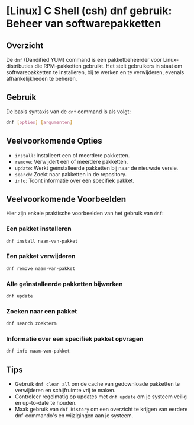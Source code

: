 # [Linux] C Shell (csh) dnf gebruik: Beheer van softwarepakketten

## Overzicht
De `dnf` (Dandified YUM) command is een pakketbeheerder voor Linux-distributies die RPM-pakketten gebruikt. Het stelt gebruikers in staat om softwarepakketten te installeren, bij te werken en te verwijderen, evenals afhankelijkheden te beheren.

## Gebruik
De basis syntaxis van de `dnf` command is als volgt:

```bash
dnf [opties] [argumenten]
```

## Veelvoorkomende Opties
- `install`: Installeert een of meerdere pakketten.
- `remove`: Verwijdert een of meerdere pakketten.
- `update`: Werkt geïnstalleerde pakketten bij naar de nieuwste versie.
- `search`: Zoekt naar pakketten in de repository.
- `info`: Toont informatie over een specifiek pakket.

## Veelvoorkomende Voorbeelden
Hier zijn enkele praktische voorbeelden van het gebruik van `dnf`:

### Een pakket installeren
```bash
dnf install naam-van-pakket
```

### Een pakket verwijderen
```bash
dnf remove naam-van-pakket
```

### Alle geïnstalleerde pakketten bijwerken
```bash
dnf update
```

### Zoeken naar een pakket
```bash
dnf search zoekterm
```

### Informatie over een specifiek pakket opvragen
```bash
dnf info naam-van-pakket
```

## Tips
- Gebruik `dnf clean all` om de cache van gedownloade pakketten te verwijderen en schijfruimte vrij te maken.
- Controleer regelmatig op updates met `dnf update` om je systeem veilig en up-to-date te houden.
- Maak gebruik van `dnf history` om een overzicht te krijgen van eerdere dnf-commando's en wijzigingen aan je systeem.